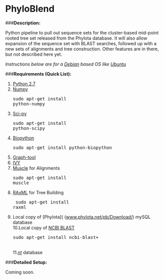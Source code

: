 PhyloBlend
==========

###<strong>Description:</strong>

Python pipeline to pull out sequence sets for the cluster-based mid-point rooted tree set released from the Phylota database. It will also allow expansion of the sequence set with BLAST searches, followed up with a new sets of alignments and tree construction. Other features are in there, but not described here yet.

<i>Instructions below are for a [Debian](www.debian.org) based OS like [Ubuntu](www.ubuntu.com)</i>

###<strong>Requirements (Quick List):</strong>


1. [Python 2.7](www.python.org)</li>
2. [Numpy](www.numpy.org)</li> <pre>sudo apt-get install python-numpy</pre>
3. [Sci-py](www.scipy.org)</li> <pre>sudo apt-get install python-scipy</pre>
4. [Biopython](www.biopython.org/wiki/Main_Page)</li> <pre>sudo apt-get install python-biopython</pre>
5. [Graph-tool](www.graph-tool.skewed.de/)</li>
6. [IVY](www.reelab.net/home/software/ivy/)</li>
7. [Muscle]() for Alignments <pre>sudo apt-get install muscle</pre>
8. [RAxML]() for Tree Building <pre> sudo apt-get install raxml</pre>
9. Local copy of [Phylota]( (www.phylota.net/pb/Download/) mySQL database</li>
10.Local copy of [NCBI BLAST](www.blast.ncbi.nlm.nih.gov/Blast.cgi?PAGE_TYPE=BlastDocs&DOC_TYPE=Download)<pre>sudo apt-get install ncbi-blast+</pre>  
11.[*nt*](ftp.ncbi.nlm.nih.gov/blast/db) database

###**Detailed Setup:**

Coming soon.
